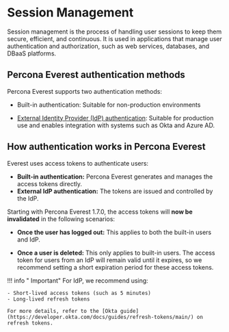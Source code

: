 # Session Management

Session management is the process of handling user sessions to keep them secure, efficient, and continuous. It is used in applications that manage user authentication and authorization, such as web services, databases, and DBaaS platforms.

## Percona Everest authentication methods

Percona Everest supports two authentication methods:

- Built-in authentication: Suitable for non-production environments

- [External Identity Provider (IdP) authentication](Idp_integration.md): Suitable for production use and enables integration with systems such as Okta and Azure AD.


## How authentication works in Percona Everest

Everest uses access tokens to authenticate users:

- **Built-in authentication:**  Percona Everest generates and manages the access tokens directly.
- **External IdP authentication:** The tokens are issued and controlled by the IdP.

Starting with Percona Everest 1.7.0, the access tokens will **now be invalidated** in the following scenarios:

- **Once the user has logged out:** This applies to both the built-in users and IdP.


- **Once a user is deleted:** This only applies to built-in users. The access token for users from an IdP will remain valid until it expires, so we recommend setting a short expiration period for these access tokens.

!!! info " Important"
    For IdP, we recommend using:

    - Short-lived access tokens (such as 5 minutes)
    - Long-lived refresh tokens
        
    For more details, refer to the [Okta guide](https://developer.okta.com/docs/guides/refresh-tokens/main/) on refresh tokens.
















    
    
  






